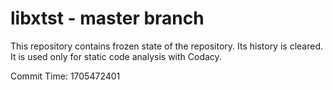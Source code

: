 # libxtst - master branch

This repository contains frozen state of the repository.
Its history is cleared. It is used only for static code
analysis with Codacy.

Commit Time: 1705472401